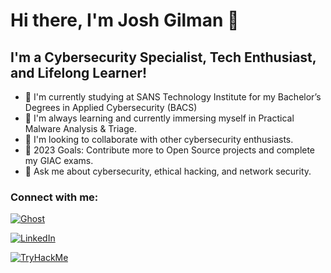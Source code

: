 # Hi there, I'm Josh Gilman 👋



## I'm a Cybersecurity Specialist, Tech Enthusiast, and Lifelong Learner!

- 🔭 I'm currently studying at SANS Technology Institute for my Bachelor’s Degrees in Applied Cybersecurity (BACS)
- 🌱 I'm always learning and currently immersing myself in Practical Malware Analysis & Triage.
- 👯 I'm looking to collaborate with other cybersecurity enthusiasts.
- 🥅 2023 Goals: Contribute more to Open Source projects and complete my GIAC exams.
- 💬 Ask me about cybersecurity, ethical hacking, and network security.

### Connect with me:

[![Ghost](https://img.shields.io/badge/Ghost-000?style=for-the-badge&logo=ghost&logoColor=yellow)](https://whiterqbbit.com)

[![LinkedIn](https://img.shields.io/badge/LinkedIn-0077B5?style=for-the-badge&logo=linkedin&logoColor=white)](https://linkedin.com/in/joshua-gilman)

[![TryHackMe](https://img.shields.io/badge/-TryHackMe-%23212C42?style=for-the-badge&logo=tryhackme&logoColor=white)](https://tryhackme.com/p/JGilman)

<!-- You can use https://simpleicons.org/ to get icons for the languages and tools. -->

<!-- Some examples:
<img align="left" alt="Python" width="26px" src="https://raw.githubusercontent.com/jmnote/z-icons/master/svg/python.svg" />
<img align="left" alt="Wireshark" width="26px" src="https://upload.wikimedia.org/wikipedia/commons/2/20/Wireshark_Logo.svg" />
<img align="left" alt="Git" width="26px" src="https://raw.githubusercontent.com/jmnote/z-icons/master/svg/git.svg" />
-->


<!--START_SECTION:waka-->
<!-- You can use https://github.com/anmol098/waka-readme-stats for this section. -->
<!--END_SECTION:waka-->

[website]: https://whiterqbbit.com
[linkedin]: https://linkedin.com/in/joshua-gilman
